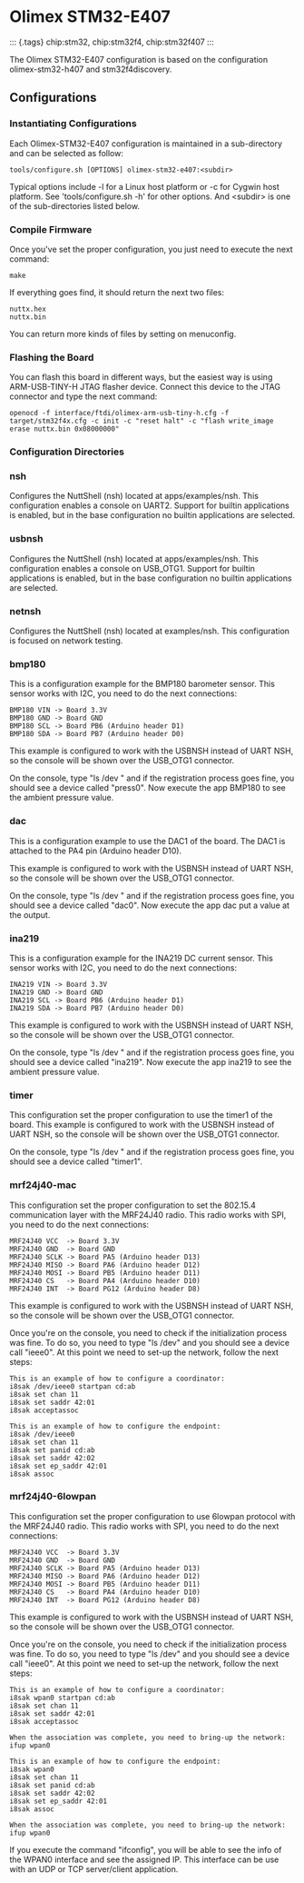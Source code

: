 Olimex STM32-E407
=================

::: {.tags}
chip:stm32, chip:stm32f4, chip:stm32f407
:::

The Olimex STM32-E407 configuration is based on the configuration
olimex-stm32-h407 and stm32f4discovery.

Configurations
--------------

### Instantiating Configurations

Each Olimex-STM32-E407 configuration is maintained in a sub-directory
and can be selected as follow:

    tools/configure.sh [OPTIONS] olimex-stm32-e407:<subdir>

Typical options include -l for a Linux host platform or -c for Cygwin
host platform. See \'tools/configure.sh -h\' for other options. And
\<subdir\> is one of the sub-directories listed below.

### Compile Firmware

Once you\'ve set the proper configuration, you just need to execute the
next command:

    make

If everything goes find, it should return the next two files:

    nuttx.hex
    nuttx.bin

You can return more kinds of files by setting on menuconfig.

### Flashing the Board

You can flash this board in different ways, but the easiest way is using
ARM-USB-TINY-H JTAG flasher device. Connect this device to the JTAG
connector and type the next command:

    openocd -f interface/ftdi/olimex-arm-usb-tiny-h.cfg -f target/stm32f4x.cfg -c init -c "reset halt" -c "flash write_image erase nuttx.bin 0x08000000"

### Configuration Directories

### nsh

Configures the NuttShell (nsh) located at apps/examples/nsh. This
configuration enables a console on UART2. Support for builtin
applications is enabled, but in the base configuration no builtin
applications are selected.

### usbnsh

Configures the NuttShell (nsh) located at apps/examples/nsh. This
configuration enables a console on USB\_OTG1. Support for builtin
applications is enabled, but in the base configuration no builtin
applications are selected.

### netnsh

Configures the NuttShell (nsh) located at examples/nsh. This
configuration is focused on network testing.

### bmp180

This is a configuration example for the BMP180 barometer sensor. This
sensor works with I2C, you need to do the next connections:

    BMP180 VIN -> Board 3.3V
    BMP180 GND -> Board GND
    BMP180 SCL -> Board PB6 (Arduino header D1)
    BMP180 SDA -> Board PB7 (Arduino header D0)

This example is configured to work with the USBNSH instead of UART NSH,
so the console will be shown over the USB\_OTG1 connector.

On the console, type \"ls /dev \" and if the registration process goes
fine, you should see a device called \"press0\". Now execute the app
BMP180 to see the ambient pressure value.

### dac

This is a configuration example to use the DAC1 of the board. The DAC1
is attached to the PA4 pin (Arduino header D10).

This example is configured to work with the USBNSH instead of UART NSH,
so the console will be shown over the USB\_OTG1 connector.

On the console, type \"ls /dev \" and if the registration process goes
fine, you should see a device called \"dac0\". Now execute the app dac
put a value at the output.

### ina219

This is a configuration example for the INA219 DC current sensor. This
sensor works with I2C, you need to do the next connections:

    INA219 VIN -> Board 3.3V
    INA219 GND -> Board GND
    INA219 SCL -> Board PB6 (Arduino header D1)
    INA219 SDA -> Board PB7 (Arduino header D0)

This example is configured to work with the USBNSH instead of UART NSH,
so the console will be shown over the USB\_OTG1 connector.

On the console, type \"ls /dev \" and if the registration process goes
fine, you should see a device called \"ina219\". Now execute the app
ina219 to see the ambient pressure value.

### timer

This configuration set the proper configuration to use the timer1 of the
board. This example is configured to work with the USBNSH instead of
UART NSH, so the console will be shown over the USB\_OTG1 connector.

On the console, type \"ls /dev \" and if the registration process goes
fine, you should see a device called \"timer1\".

### mrf24j40-mac

This configuration set the proper configuration to set the 802.15.4
communication layer with the MRF24J40 radio. This radio works with SPI,
you need to do the next connections:

    MRF24J40 VCC  -> Board 3.3V
    MRF24J40 GND  -> Board GND
    MRF24J40 SCLK -> Board PA5 (Arduino header D13)
    MRF24J40 MISO -> Board PA6 (Arduino header D12)
    MRF24J40 MOSI -> Board PB5 (Arduino header D11)
    MRF24J40 CS   -> Board PA4 (Arduino header D10)
    MRF24J40 INT  -> Board PG12 (Arduino header D8)

This example is configured to work with the USBNSH instead of UART NSH,
so the console will be shown over the USB\_OTG1 connector.

Once you\'re on the console, you need to check if the initialization
process was fine. To do so, you need to type \"ls /dev\" and you should
see a device call \"ieee0\". At this point we need to set-up the
network, follow the next steps:

    This is an example of how to configure a coordinator:
    i8sak /dev/ieee0 startpan cd:ab
    i8sak set chan 11
    i8sak set saddr 42:01
    i8sak acceptassoc

    This is an example of how to configure the endpoint:
    i8sak /dev/ieee0
    i8sak set chan 11
    i8sak set panid cd:ab
    i8sak set saddr 42:02
    i8sak set ep_saddr 42:01
    i8sak assoc

### mrf24j40-6lowpan

This configuration set the proper configuration to use 6lowpan protocol
with the MRF24J40 radio. This radio works with SPI, you need to do the
next connections:

    MRF24J40 VCC  -> Board 3.3V
    MRF24J40 GND  -> Board GND
    MRF24J40 SCLK -> Board PA5 (Arduino header D13)
    MRF24J40 MISO -> Board PA6 (Arduino header D12)
    MRF24J40 MOSI -> Board PB5 (Arduino header D11)
    MRF24J40 CS   -> Board PA4 (Arduino header D10)
    MRF24J40 INT  -> Board PG12 (Arduino header D8)

This example is configured to work with the USBNSH instead of UART NSH,
so the console will be shown over the USB\_OTG1 connector.

Once you\'re on the console, you need to check if the initialization
process was fine. To do so, you need to type \"ls /dev\" and you should
see a device call \"ieee0\". At this point we need to set-up the
network, follow the next steps:

    This is an example of how to configure a coordinator:
    i8sak wpan0 startpan cd:ab
    i8sak set chan 11
    i8sak set saddr 42:01
    i8sak acceptassoc

    When the association was complete, you need to bring-up the network:
    ifup wpan0

    This is an example of how to configure the endpoint:
    i8sak wpan0
    i8sak set chan 11
    i8sak set panid cd:ab
    i8sak set saddr 42:02
    i8sak set ep_saddr 42:01
    i8sak assoc

    When the association was complete, you need to bring-up the network:
    ifup wpan0

If you execute the command \"ifconfig\", you will be able to see the
info of the WPAN0 interface and see the assigned IP. This interface can
be use with an UDP or TCP server/client application.
